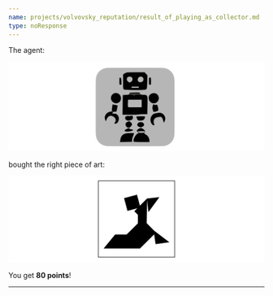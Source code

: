 ```yaml
---
name: projects/volvovsky_reputation/result_of_playing_as_collector.md
type: noResponse
---
```


The agent:

![robot image](projects/volvovsky_reputation/robot_icon.jpg)

bought the right piece of art:

![purchase image](projects/volvovsky_reputation/Tangram_A5.jpg)

You get **80 points**!

---
